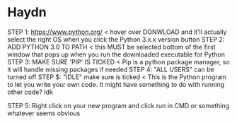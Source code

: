 # Haydn
STEP 1: https://www.python.org/     < hover over DONWLOAD and it'll actually select the right OS when you click the Python 3.x.x version button
STEP 2: ADD PYTHON 3.0 TO PATH      < this MUST be selected bottom of the first window that pops up when you run the downloaded executable for Python 
STEP 3: MAKE SURE 'PIP' IS TICKED   < Pip is a python package manager, so it will handle missing packages if needed
STEP 4: "ALL USERS" can be turned off
STEP $: "IDLE" make sure is ticked  < This is the Python program to let you write your own code. It might have something to do with running other code? Idk 

STEP 5: Right click on your new program and click run in CMD or something whatever seems obvious
